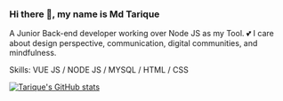 ### Hi there 👋, my name is Md Tarique
A Junior Back-end developer working over Node JS as my Tool. 
💕 I care about design perspective, communication, digital communities, and mindfulness.

Skills: VUE JS / NODE JS / MYSQL / HTML / CSS



[![Tarique's GitHub stats](https://github-readme-stats.vercel.app/api?username=Tarique06)](https://github.com/anuraghazra/github-readme-stats)
